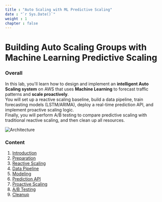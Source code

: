 ```yaml
---
title : "Auto Scaling with ML Predictive Scaling"
date : "`r Sys.Date()`"
weight : 1
chapter : false
---
```

# Building Auto Scaling Groups with Machine Learning Predictive Scaling

### Overall
In this lab, you'll learn how to design and implement an **intelligent Auto Scaling system** on AWS that uses **Machine Learning** to forecast traffic patterns and **scale proactively**.  
You will set up a reactive scaling baseline, build a data pipeline, train forecasting models (LSTM/ARIMA), deploy a real-time prediction API, and implement proactive scaling logic.  
Finally, you will perform A/B testing to compare predictive scaling with traditional reactive scaling, and then clean up all resources.

![Architecture](/images/arc-log.png)

### Content
1. [Introduction](1-introduction/)
2. [Preparation](2-preparation/)
3. [Reactive Scaling](3-reactive-scaling/)
4. [Data Pipeline](4-data-pipeline/)
5. [Modeling](5-modeling/)
6. [Prediction API](6-prediction-api/)
7. [Proactive Scaling](7-proactive-scaling/)
8. [A/B Testing](8-a-b-testing/)
9. [Cleanup](9-cleanup/)


